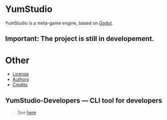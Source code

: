 # YumStudio

YumStudio is a meta-game engine, based on [Godot](http://godotengine.org/). 

## Important: The project is still in developement.

# Other

- [License](./LICENSE)
- [Authors](./AUTHORS.md)
- [Credits](./CREDITS.md)

## YumStudio-Developers — CLI tool for developers

> See [here](./doc/ysdev-doc.md)